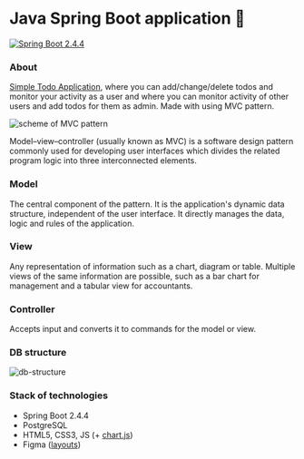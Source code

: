 # Java Spring Boot application 🍃
[![Spring Boot 2.4.4](https://img.shields.io/badge/spring%20boot-2.4.4-brightgreen)](https://spring.io/projects/spring-boot)
### About
[Simple Todo Application](https://todo--spring--boot.herokuapp.com/registration), where you can add/change/delete todos and monitor your activity as a user and where you can monitor activity of other users and add todos for them as admin. Made with using MVC pattern.

![scheme of MVC pattern](https://webshake.ru/uploads/img/5403ce7c3097a47f7cb29cebc78e67c56922005150178bf75da404440c422f96.png)

Model–view–controller (usually known as MVC) is a software design pattern commonly used for developing user interfaces which divides the related program logic into three interconnected elements.

### Model
The central component of the pattern. It is the application's dynamic data structure, independent of the user interface. It directly manages the data, logic and rules of the application.
### View
Any representation of information such as a chart, diagram or table. Multiple views of the same information are possible, such as a bar chart for management and a tabular view for accountants.
### Controller
Accepts input and converts it to commands for the model or view.
### DB structure 
![db-structure](https://sun9-34.userapi.com/impg/PGQqoLtW_pvtZZJ_rFb3aj4SMArISk1V_sfO9g/klT62yot9vs.jpg?size=925x558&quality=96&sign=b85765a007a9b831458dab3889978298&type=album)
### Stack of technologies 
* Spring Boot 2.4.4
* PostgreSQL
* HTML5, CSS3, JS (+ [chart.js](https://www.chartjs.org/))
* Figma ([layouts](https://www.figma.com/file/laW5XOXLXdCdLVt1Ma4DXa/Semester-Work))
